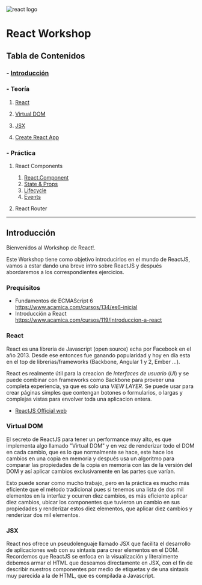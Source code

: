 ![react logo](https://xabikos.gallerycdn.vsassets.io/extensions/xabikos/reactsnippets/1.2.1/1486301381125/Microsoft.VisualStudio.Services.Icons.Default)

# React Workshop

## Tabla de Contenidos

### - [Introducción](#introduccion)

### - Teoría 

1. [React](#react)

2. [Virtual DOM](#virtual-dom)

3. [JSX](#jsx)

4. [Create React App](#create-react-app)

### - Práctica

1. React Components
    1. [React.Component](https://facebook.github.io/react/docs/react-component.html)
    2. [State & Props](https://facebook.github.io/react/docs/react-component.html#instance-properties)
    3. [Lifecycle](https://facebook.github.io/react/docs/react-component.html#the-component-lifecycle)
    4. [Events](https://facebook.github.io/react/docs/handling-events.html)

2. React Router

---

## Introducción 

Bienvenidos al Workshop de React!.

Este Workshop tiene como objetivo introducirlos en el mundo de ReactJS, vamos a estar dando una breve intro sobre ReactJS y después abordaremos a los correspondientes ejercicios.

### Prequisitos

- Fundamentos de ECMAScript 6 <https://www.acamica.com/cursos/134/es6-inicial>
- Introducción a React <https://www.acamica.com/cursos/119/introduccion-a-react>

### React 

React es una libreria de Javascript (open source) echa por Facebook en el año 2013. Desde ese entonces fue ganando popularidad y hoy en día esta en el top de librerias/frameworks (Backbone, Angular 1 y 2, Ember ...).

React es realmente útil para la creacion de *Interfaces de usuario* (*UI*) y se puede combinar con frameworks como Backbone para proveer una completa experiencia, ya que es solo una _VIEW LAYER_. 
Se puede usar para crear páginas simples que contengan botones o formularios, o largas y complejas vistas para envolver toda una aplicacion entera.

- [ReactJS Official web ]((https://facebook.github.io/react/))

### Virtual DOM

El secreto de ReactJS para tener un performance muy alto, es que implementa algo llamado "Virtual DOM" y en vez de renderizar todo el DOM en cada cambio, que es lo que normalmente se hace, este hace los cambios en una copia en memoria y después usa un algoritmo para comparar las propiedades de la copia en memoria con las de la versión del DOM y así aplicar cambios exclusivamente en las partes que varían.

Esto puede sonar como mucho trabajo, pero en la práctica es mucho más eficiente que el método tradicional pues si tenemos una lista de dos mil elementos en la interfaz y ocurren diez cambios, es más eficiente aplicar diez cambios, ubicar los componentes que tuvieron un cambio en sus propiedades y renderizar estos diez elementos, que aplicar diez cambios y renderizar dos mil elementos.

### JSX

React nos ofrece un pseudolenguaje llamado JSX que facilita el desarrollo de aplicaciones web con su sintaxis para crear elementos en el DOM.
Recordemos que ReactJS se enfoca en la visualización y literalmente debemos armar el HTML que deseamos directamente en JSX, con el fin de describir nuestros componentes por medio de etiquetas y de una sintaxis muy parecida a la de HTML, que es compilada a Javascript.
